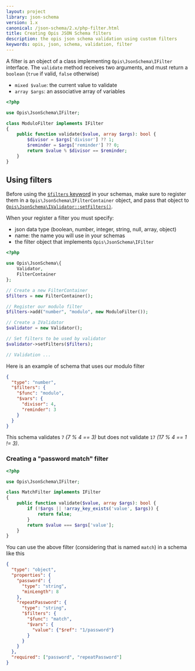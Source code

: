 ```yaml
---
layout: project
library: json-schema
version: 1.x
canonical: /json-schema/2.x/php-filter.html
title: Creating Opis JSON Schema filters
description: the opis json schema validation using custom filters
keywords: opis, json, schema, validation, filter
---
```


A filter is an object of a class implementing `Opis\JsonSchema\IFilter` interface.
The `validate` method receives two arguments, and must return a `boolean` (`true` if valid, `false` otherwise)
- `mixed $value`: the current value to validate
- `array $args`: an associative array of variables

```php
<?php

use Opis\JsonSchema\IFilter;

class ModuloFilter implements IFilter
{
    public function validate($value, array $args): bool {
        $divisor = $args['divisor'] ?? 1;
        $reminder = $args['reminder'] ?? 0;
        return $value % $divisor == $reminder;
    }
}
```

## Using filters

Before using the [`$filters` keyword](filters.html) in your schemas, make sure
to register them in a `Opis\JsonSchema\IFilterContainer` object, and pass
that object to [`Opis\JsonSchema\IValidator::setFilters()`](php-validator.html#setfilters).

When your register a filter you must specify:
- json data type (boolean, number, integer, string, null, array, object)
- name: the name you will use in your schemas
- the filter object that implements `Opis\JsonSchema\IFilter`

```php
<?php

use Opis\JsonSchema\{
    Validator,
    FilterContainer
};

// Create a new FilterContainer
$filters = new FilterContainer();

// Register our modulo filter
$filters->add("number", "modulo", new ModuloFilter());

// Create a IValidator
$validator = new Validator();

// Set filters to be used by validator
$validator->setFilters($filters);

// Validation ...

```

Here is an example of schema that uses our modulo filter

```json
{
  "type": "number",
  "$filters": {
    "$func": "modulo",
    "$vars": {
      "divisor": 4,
      "reminder": 3
    }
  }
}
```

This schema validates `7` _(7 % 4 == 3)_ but does not validate `17` _(17 % 4 == 1 != 3)_.

### Creating a "password match" filter

```php
<?php

use Opis\JsonSchema\IFilter;

class MatchFilter implements IFilter
{
    public function validate($value, array $args): bool {
        if (!$args || !array_key_exists('value', $args)) {
            return false;
        }
        return $value === $args['value'];
    }
}
```

You can use the above filter (considering that is named `match`) in a schema like this

```json
{
  "type": "object",
  "properties": {
    "password": {
      "type": "string",
      "minLength": 8
    },
    "repeatPassword": {
      "type": "string",
      "$filters": {
        "$func": "match",
        "$vars": {
          "value": {"$ref": "1/password"}
        }
      }
    }
  },
  "required": ["password", "repeatPassword"]
}
```